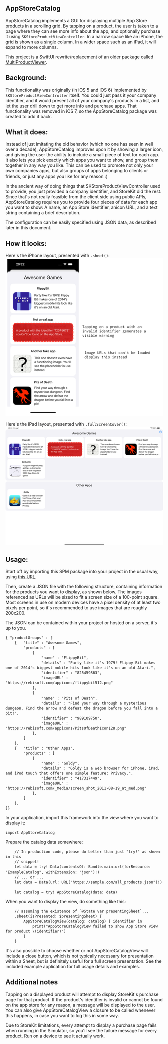 AppStoreCatalog
----

AppStoreCatalog implements a GUI for displaying multiple App Store products in
a scrolling grid. By tapping on a product, the user is taken to a page where
they can see more info about the app, and optionally purchase it using
`SKStoreProductViewController`. In a narrow space like an iPhone, the grid is
shown as a single column. In a wider space such as an iPad, it will expand to
more columns.

This project is a SwiftUI rewrite/replacement of an older package called 
[MultiProductViewer](https://github.com/jnutting/MultiProductViewer).

Background:
-----

This functionality was originally (in iOS 5 and iOS 6) implemented by
`SKStoreProductViewController` itself. You could just pass it your company
identifier, and it would present all of your company's products in a list, and
let the user drill down to get more info and purchase apps. That functionality
was removed in iOS 7, so the AppStoreCatalog package was created to add it back.

What it does:
-----

Instead of just imitating the old behavior (which no one has seen in well over
a decade), AppStoreCatalog improves upon it by showing a larger icon, and giving
the user the ability to include a small piece of text for each app. It also lets
you pick exactly which apps you want to show, and group them together in any way
you like. This can be used to promote not only your own companies apps, but also
groups of apps belonging to clients or friends, or just any apps you like for
any reason :)

In the ancient way of doing things that SKStoreProductViewController used to
provide, you just provided a company identifier, and StoreKit did the rest.
Since that's not really feasible from the client side using public APIs,
AppStoreCatalog requires you to provide four pieces of data for each app you
want to show: A name, an App Store identifier, anicon URL, and a text string
containing a brief description.

The configuration can be easily specified using JSON data, as described later
in this document.

How it looks:
-----

Here's the iPhone layout, presented with `.sheet()`:
![screenshot](https://raw.githubusercontent.com/jnutting/AppStoreCatalog/refs/heads/main/Screens/iPhone-screenshot.png)

Here's the iPad layout, presented with `.fullScreenCover()`:
![screenshot](https://raw.githubusercontent.com/jnutting/AppStoreCatalog/refs/heads/main/Screens/iPad-screenshot.png)

Usage:
-----

Start off by importing this SPM package into your project in the usual way,
using [this URL](https://github.com/jnutting/AppStoreCatalog).

Then, create a JSON file with the following structure, containing information
for the products you want to display, as shown below. The images referenced
as URLs will be sized to fit a screen size of a 100-point square. Most screens
in use on modern devices have a pixel density of at least two pixels per point,
so it's recommended to use images that are roughly 200x200.

The JSON can be contained within your project or hosted on a server, it's up
to you.

```
{ "productGroups" : [
    {   "title" : "Awesome Games",
        "products" : [
            {
                "name" : "FlippyBit",
                "details" : "Party like it's 1979! Flippy Bit makes one of 2014's biggest mobile hits look like it's on an old Atari.",
                "identifier" : "825459863",
                "imageURL" : "https://rebisoft.com/appicons/flippybit512.png"
            },
            {
                "name" : "Pits of Death",
                "details" : "Find your way through a mysterious dungeon. Find the arrow and defeat the dragon before you fall into a pit!",
                "identifier" : "989109750",
                "imageURL" : "https://rebisoft.com/appicons/PitsOfDeathIcon128.png"
            },
        ]
    },
    {   "title" : "Other Apps",
        "products" : [
            {
                "name" : "Goldy",
                "details" : "Goldy is a web browser for iPhone, iPad, and iPod touch that offers one simple feature: Privacy.",
                "identifier" : "417317449",
                "imageURL" : "https://rebisoft.com/_Media/screen_shot_2011-08-19_at_med.png"
            },
        ]
    },
]}
```

In your application, import this framework into the view where you want to
display it:

```
import AppStoreCatalog
```

Prepare the catalog data somewhere:
```
    // In production code, please do better than just "try!" as shown in this
    // snippet! 
    let data = try! Data(contentsOf: Bundle.main.url(forResource: "ExampleCatalog", withExtension: "json")!)
    // ... or ...
    let data = Data(url: URL("https://sample.com/all_products.json")!)
    
    let catalog = try! AppStoreCatalog(data: data) 
```

When you want to display the view, do something like this:
```
    // assuming the existence of `@State var presentingSheet`...
    .sheet(isPresented: $presentingSheet) {
        AppStoreCatalogView(catalog: catalog) { identifier in
            print("AppStoreCatalogView failed to show App Store view for product \(identifier)")
        }
    }

```

It's also possible to choose whether or not AppStoreCatalogView will include a
close button, which is not typically necessary for presentation within a Sheet,
but is definitely useful for a full screen presentation. See the included
example application for full usage details and examples.

Additional notes
-----

Tapping on a displayed product will attempt to display StoreKit's purchase page
for that product. If the product's identifier is invalid or cannot be found on
the app store for any reason, a message will be displayed to the user. You can
also give AppStoreCatalogView a closure to be called whenever this happens, in
case you want to log this in some way.

Due to StoreKit limitations, every attempt to display a purchase page fails when
running in the Simulator, so you'll see the failure message for every product.
Run on a device to see it actually work. 
